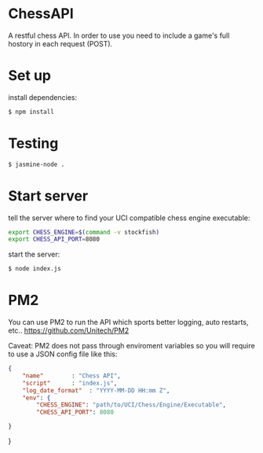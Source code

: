 ChessAPI
========

A restful chess API. In order to use you need to include a game's full hostory in each request (POST).


Set up
=========

install dependencies:

```sh
$ npm install
```



Testing
=========

```sh
$ jasmine-node .
```


Start server
==========

tell the server where to find your UCI compatible chess engine executable:
```sh
export CHESS_ENGINE=$(command -v stockfish)
export CHESS_API_PORT=8080
```

start the server:
```sh
$ node index.js
```

PM2 
=========

You can use PM2 to run the API which sports better logging, auto restarts, etc.. 
https://github.com/Unitech/PM2

Caveat: PM2 does not pass through enviroment variables so you will require to use a JSON config file like this:

```json
{
    "name"        : "Chess API",
    "script"      : "index.js",
    "log_date_format"  : "YYYY-MM-DD HH:mm Z",
    "env": {
        "CHESS_ENGINE": "path/to/UCI/Chess/Engine/Executable",
        "CHESS_API_PORT": 8080
```
    }
}
```
